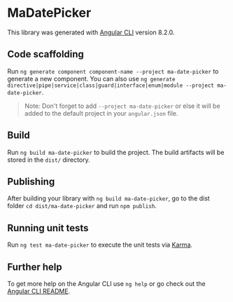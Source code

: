 # MaDatePicker

This library was generated with [Angular CLI](https://github.com/angular/angular-cli) version 8.2.0.

## Code scaffolding

Run `ng generate component component-name --project ma-date-picker` to generate a new component. You can also use `ng generate directive|pipe|service|class|guard|interface|enum|module --project ma-date-picker`.
> Note: Don't forget to add `--project ma-date-picker` or else it will be added to the default project in your `angular.json` file. 

## Build

Run `ng build ma-date-picker` to build the project. The build artifacts will be stored in the `dist/` directory.

## Publishing

After building your library with `ng build ma-date-picker`, go to the dist folder `cd dist/ma-date-picker` and run `npm publish`.

## Running unit tests

Run `ng test ma-date-picker` to execute the unit tests via [Karma](https://karma-runner.github.io).

## Further help

To get more help on the Angular CLI use `ng help` or go check out the [Angular CLI README](https://github.com/angular/angular-cli/blob/master/README.md).

